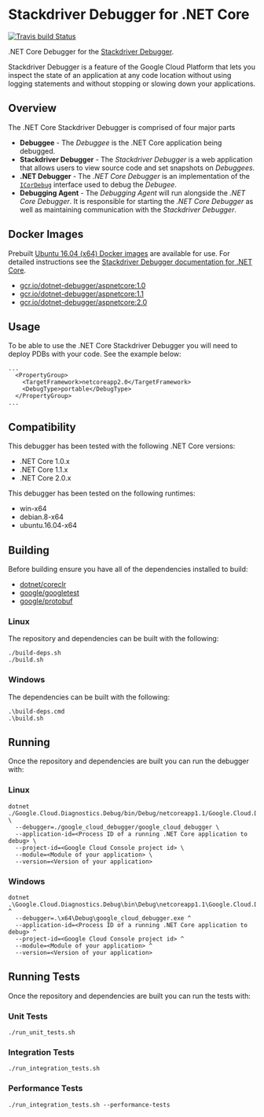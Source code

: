 # Stackdriver Debugger for .NET Core
[![Travis build Status](https://travis-ci.com/GoogleCloudPlatform/google-cloud-dotnet-debugger.svg?token=uPVZj7upLKBYvMVpisAp&branch=master)](https://travis-ci.com/GoogleCloudPlatform/google-cloud-dotnet-debugger)

.NET Core Debugger for the [Stackdriver Debugger](https://cloud.google.com/debugger/).

Stackdriver Debugger is a feature of the Google Cloud Platform that lets you inspect the state
of an application at any code location without using logging statements and without stopping or
slowing down your applications. 

## Overview
The .NET Core Stackdriver Debugger is comprised of four major parts

* **Debuggee** - The _Debuggee_ is the .NET Core application being debugged.
* **Stackdriver Debugger** - The _Stackdriver Debugger_ is a web application that allows
users to view source code and set snapshots on _Debuggees_.
* **.NET Debugger** - The _.NET Core Debugger_ is an implementation of the 
[`ICorDebug`](https://docs.microsoft.com/en-us/dotnet/framework/unmanaged-api/debugging/icordebug-interface)
interface used to debug the _Debugee_.
* **Debugging Agent** - The _Debugging Agent_ will run alongside the _.NET Core Debugger_.  It is responsible for
starting the _.NET Core Debugger_ as well as maintaining communication with the _Stackdriver Debugger_.

## Docker Images

Prebuilt [Ubuntu 16.04 (x64) Docker images](https://gcr.io/dotnet-debugger/aspnetcore) are available for use.
For detailed instructions see the [Stackdriver Debugger documentation for .NET Core](https://cloud.google.com/debugger/docs/setup/dotnet).

* [gcr.io/dotnet-debugger/aspnetcore:1.0](http://gcr.io/dotnet-debugger/aspnetcore:1.0)
* [gcr.io/dotnet-debugger/aspnetcore:1.1](http://gcr.io/dotnet-debugger/aspnetcore:1.1)
* [gcr.io/dotnet-debugger/aspnetcore:2.0](http://gcr.io/dotnet-debugger/aspnetcore:2.0)


## Usage

To be able to use the .NET Core Stackdriver Debugger you will need to deploy PDBs
with your code.  See the example below:

```
...
  <PropertyGroup>
    <TargetFramework>netcoreapp2.0</TargetFramework>
    <DebugType>portable</DebugType>
  </PropertyGroup>
...
```

## Compatibility

This debugger has been tested with the following .NET Core versions:
* .NET Core 1.0.x
* .NET Core 1.1.x
* .NET Core 2.0.x
 
This debugger has been tested on the following runtimes:
* win-x64
* debian.8-x64
* ubuntu.16.04-x64

## Building

Before building ensure you have all of the dependencies installed to build:
* [dotnet/coreclr](https://github.com/dotnet/coreclr)
* [google/googletest](https://github.com/google/googletest)
* [google/protobuf](https://github.com/google/protobuf)

### Linux

The repository and dependencies can be built with the following:
  ```
  ./build-deps.sh
  ./build.sh
  ``` 

### Windows

The dependencies can be built with the following:
  ```
  .\build-deps.cmd
  .\build.sh
  ``` 

## Running

Once the repository and dependencies are built you can run the debugger with:

### Linux
  ```
  dotnet ./Google.Cloud.Diagnostics.Debug/bin/Debug/netcoreapp1.1/Google.Cloud.Diagnostics.Debug.dll \
    --debugger=./google_cloud_debugger/google_cloud_debugger \
    --application-id=<Process ID of a running .NET Core application to debug> \
    --project-id=<Google Cloud Console project id> \
    --module=<Module of your application> \
    --version=<Version of your application>
  ```

### Windows
  ```
  dotnet .\Google.Cloud.Diagnostics.Debug\bin\Debug\netcoreapp1.1\Google.Cloud.Diagnostics.Debug.dll ^
    --debugger=.\x64\Debug\google_cloud_debugger.exe ^
    --application-id=<Process ID of a running .NET Core application to debug> ^
    --project-id=<Google Cloud Console project id> ^
    --module=<Module of your application> ^
    --version=<Version of your application>
  ```


## Running Tests

Once the repository and dependencies are built you can run the tests with:

### Unit Tests
  ```
  ./run_unit_tests.sh
  ```

### Integration Tests
  ```
  ./run_integration_tests.sh
  ```

### Performance Tests
  ```
  ./run_integration_tests.sh --performance-tests
  ```